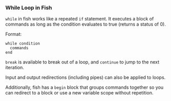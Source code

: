 ### While Loop in Fish

`while` in fish works like a repeated `if` statement. It executes a block of commands as long as the condition evaluates to true (returns a status of 0).

Format:

```
while condition
  commands
end
```

`break` is available to break out of a loop, and `continue` to jump to the next iteration.

Input and output redirections (including pipes) can also be applied to loops.

Additionally, fish has a `begin` block that groups commands together so you can redirect to a block or use a new variable scope without repetition.

